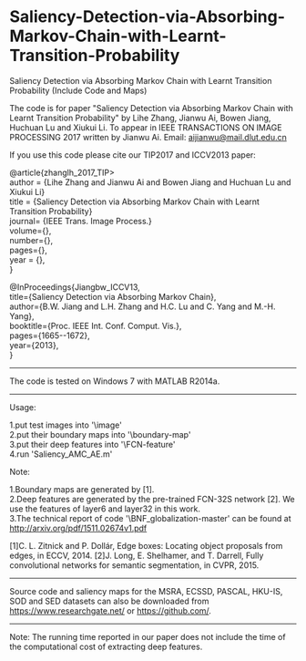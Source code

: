 # Saliency-Detection-via-Absorbing-Markov-Chain-with-Learnt-Transition-Probability
Saliency Detection via Absorbing Markov Chain with Learnt Transition Probability (Include Code and Maps)


The code is for paper "Saliency Detection via Absorbing Markov Chain with Learnt Transition Probability" 
by Lihe Zhang, Jianwu Ai, Bowen Jiang, Huchuan Lu and Xiukui Li.
To appear in IEEE TRANSACTIONS ON IMAGE PROCESSING 2017
written by Jianwu Ai. Email: aijianwu@mail.dlut.edu.cn

If you use this code please cite our TIP2017 and ICCV2013 paper:

@article{zhanglh_2017_TIP>   
author = {Lihe Zhang and Jianwu Ai and Bowen Jiang and Huchuan Lu and Xiukui Li}   
title = {Saliency Detection via Absorbing Markov Chain with Learnt Transition Probability}   
journal= {IEEE Trans. Image Process.}   
volume={},   
number={},   
pages={},   
year = {},   
}

@InProceedings{Jiangbw_ICCV13,  
title={Saliency Detection via Absorbing Markov Chain},  
author={B.W. Jiang and L.H. Zhang and H.C. Lu and C. Yang and M.-H. Yang},  
booktitle={Proc. IEEE Int. Conf. Comput. Vis.},  
pages={1665--1672},  
year={2013},  
}

*******************************************************************************
The code is tested on Windows 7 with MATLAB R2014a.
*******************************************************************************
Usage:

1.put test images into '\image'  
2.put their boundary maps into '\boundary-map'  
3.put their deep features into '\FCN-feature'  
4.run 'Saliency_AMC_AE.m'  



Note:

1.Boundary maps are generated by [1].  
2.Deep features are generated by the pre-trained FCN-32S network [2]. We use the features of layer6 and layer32 in this work.  
3.The technical report of code '\BNF_globalization-master' can be found at http://arxiv.org/pdf/1511.02674v1.pdf  

[1]C. L. Zitnick and P. Dollár, Edge boxes: Locating object proposals from edges, in ECCV, 2014.
[2]J. Long, E. Shelhamer, and T. Darrell, Fully convolutional networks for semantic segmentation, in CVPR, 2015.


*****************************************************************************************
Source code and saliency maps for the MSRA, ECSSD, PASCAL, HKU-IS, SOD and SED datasets can also be downloaded from https://www.researchgate.net/ or https://github.com/.
*****************************************************************************************

Note: The running time reported in our paper does not include the time of the computational cost of extracting deep features.
